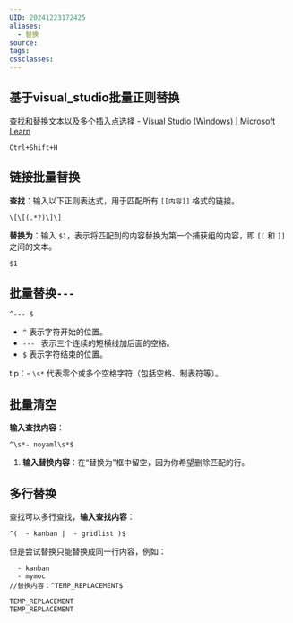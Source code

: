 ```yaml
---
UID: 20241223172425
aliases:
  - 替换
source: 
tags: 
cssclasses:
---
```

## 基于visual_studio批量正则替换
[查找和替换文本以及多个插入点选择 - Visual Studio (Windows) | Microsoft Learn](https://learn.microsoft.com/zh-cn/visualstudio/ide/finding-and-replacing-text?view=vs-2022)
```
Ctrl+Shift+H
```
## 链接批量替换
**查找**：输入以下正则表达式，用于匹配所有 `[[内容]]` 格式的链接。
```
\[\[(.*?)\]\]
```
**替换为**：输入 `$1`，表示将匹配到的内容替换为第一个捕获组的内容，即 `[[` 和 `]]` 之间的文本。
```
$1
```

## 批量替换`--- `
```
^--- $
```

- `^` 表示字符开始的位置。
- `--- ` 表示三个连续的短横线加后面的空格。
- `$` 表示字符结束的位置。

tip：- `\s*` 代表零个或多个空格字符（包括空格、制表符等）。

## 批量清空
**输入查找内容**：
```
^\s*- noyaml\s*$
```

1. **输入替换内容**：在“替换为”框中留空，因为你希望删除匹配的行。

## 多行替换
查找可以多行查找，**输入查找内容**：
```
^(  - kanban |  - gridlist )$
```
但是尝试替换只能替换成同一行内容，例如：
```
  - kanban
  - mymoc
//替换内容：^TEMP_REPLACEMENT$

TEMP_REPLACEMENT
TEMP_REPLACEMENT
```
